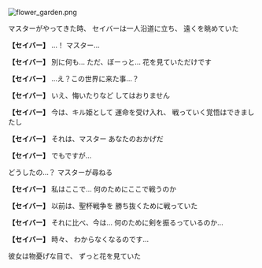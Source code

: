 
![flower_garden.png](../images/backgrounds/flower_garden.png)

マスターがやってきた時、
セイバーは一人沿道に立ち、
遠くを眺めていた

**【セイバー】**
…！
マスター…

**【セイバー】**
別に何も…
ただ、ぼーっと…
花を見ていただけです

**【セイバー】**
…え？この世界に来た事…？

**【セイバー】**
いえ、悔いたりなど
してはおりません

**【セイバー】**
今は、キル姫として
運命を受け入れ、
戦っていく覚悟はできましたし

**【セイバー】**
それは、マスター
あなたのおかげだ

**【セイバー】**
でもですが…

どうしたの…？
マスターが尋ねる

**【セイバー】**
私はここで…
何のためにここで戦うのか

**【セイバー】**
以前は、聖杯戦争を
勝ち抜くために戦っていた

**【セイバー】**
それに比べ、今は…
何のために剣を振るっているのか…

**【セイバー】**
時々、
わからなくなるのです…

彼女は物憂げな目で、
ずっと花を見ていた